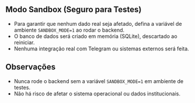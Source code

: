 ## Modo Sandbox (Seguro para Testes)

- Para garantir que nenhum dado real seja afetado, defina a variável de ambiente `SANDBOX_MODE=1` ao rodar o backend.
- O banco de dados será criado em memória (SQLite), descartado ao reiniciar.
- Nenhuma integração real com Telegram ou sistemas externos será feita.

## Observações
- Nunca rode o backend sem a variável `SANDBOX_MODE=1` em ambiente de testes.
- Não há risco de afetar o sistema operacional ou dados institucionais. 